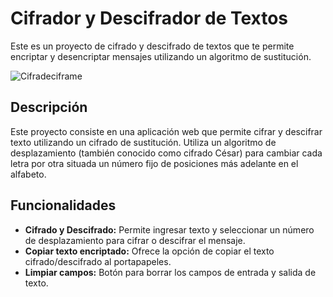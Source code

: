 # Cifrador y Descifrador de Textos

Este es un proyecto de cifrado y descifrado de textos que te permite encriptar y desencriptar mensajes utilizando un algoritmo de sustitución.

![Cifradeciframe](https://github.com/xWhosJorge/CifraDeciframe/assets/110436984/c12fbb4a-b638-42de-9348-2823ad5dadbd)


## Descripción

Este proyecto consiste en una aplicación web que permite cifrar y descifrar texto utilizando un cifrado de sustitución. Utiliza un algoritmo de desplazamiento (también conocido como cifrado César) para cambiar cada letra por otra situada un número fijo de posiciones más adelante en el alfabeto.

## Funcionalidades

- **Cifrado y Descifrado:** Permite ingresar texto y seleccionar un número de desplazamiento para cifrar o descifrar el mensaje.
- **Copiar texto encriptado:** Ofrece la opción de copiar el texto cifrado/descifrado al portapapeles.
- **Limpiar campos:** Botón para borrar los campos de entrada y salida de texto.
